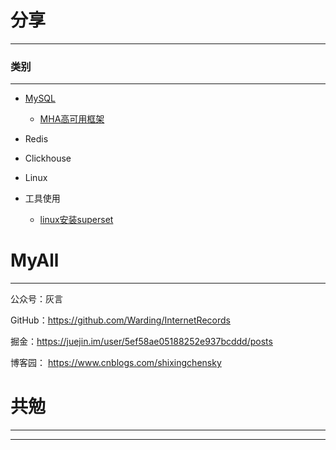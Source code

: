 # 分享
***
### 类别
***
- [MySQL](https://github.com/Warding/Records/tree/master/MySql)

  - [MHA高可用框架](https://github.com/Warding/InternetRecords/blob/master/MySql/MHA.md)
  
- Redis

- Clickhouse

- Linux

- 工具使用
  
  - [linux安装superset](https://github.com/Warding/InternetRecords/blob/master/%E5%B7%A5%E5%85%B7%E4%BD%BF%E7%94%A8/Superset.md)


# MyAll
***
公众号：灰言 

GitHub：https://github.com/Warding/InternetRecords

掘金：https://juejin.im/user/5ef58ae05188252e937bcddd/posts

博客园： https://www.cnblogs.com/shixingchensky



# 共勉
***

****
